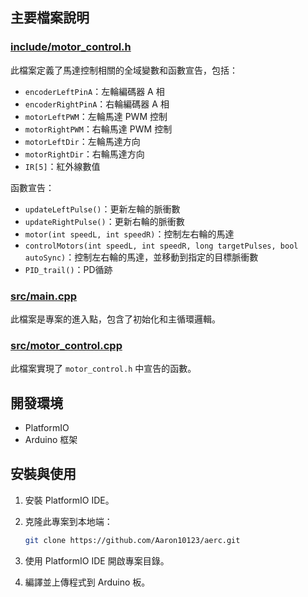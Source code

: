 
## 主要檔案說明

### [include/motor_control.h](include/motor_control.h)

此檔案定義了馬達控制相關的全域變數和函數宣告，包括：

- `encoderLeftPinA`：左輪編碼器 A 相
- `encoderRightPinA`：右輪編碼器 A 相
- `motorLeftPWM`：左輪馬達 PWM 控制
- `motorRightPWM`：右輪馬達 PWM 控制
- `motorLeftDir`：左輪馬達方向
- `motorRightDir`：右輪馬達方向
- `IR[5]`：紅外線數值

函數宣告：

- `updateLeftPulse()`：更新左輪的脈衝數
- `updateRightPulse()`：更新右輪的脈衝數
- `motor(int speedL, int speedR)`：控制左右輪的馬達
- `controlMotors(int speedL, int speedR, long targetPulses, bool autoSync)`：控制左右輪的馬達，並移動到指定的目標脈衝數
- `PID_trail()`：PD循跡

### [src/main.cpp](src/main.cpp)

此檔案是專案的進入點，包含了初始化和主循環邏輯。

### [src/motor_control.cpp](src/motor_control.cpp)

此檔案實現了 `motor_control.h` 中宣告的函數。

## 開發環境

- PlatformIO
- Arduino 框架

## 安裝與使用

1. 安裝 PlatformIO IDE。
2. 克隆此專案到本地端：

    ```sh
    git clone https://github.com/Aaron10123/aerc.git
    ```

3. 使用 PlatformIO IDE 開啟專案目錄。
4. 編譯並上傳程式到 Arduino 板。
